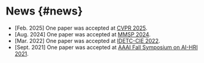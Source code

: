 # <i class="fa-solid fa-fw fa-fire" style="color: #eb6a14;"></i> News {#news}

- [Feb. 2025] One paper was accepted at [CVPR 2025](https://cvpr.thecvf.com/Conferences/2025). 
- [Aug. 2024] One paper was accepted at [MMSP 2024](https://attend.ieee.org/mmsp-2024/). 
- [Mar. 2022] One paper was accepted at [IDETC-CIE 2022](https://event.asme.org/IDETC-CIE-2022). 
- [Sept. 2021] One paper was accepted at [AAAI Fall Symposium on AI-HRI 2021](https://ai-hri.github.io/2021/). 